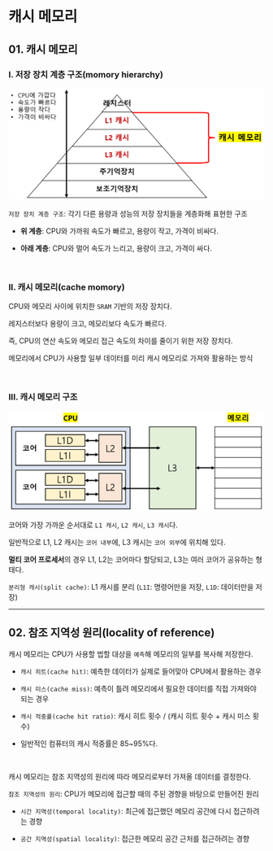 # 캐시 메모리

## 01. 캐시 메모리

### I. 저장 장치 계층 구조(momory hierarchy)

<img src="../img/computer-structure-0435.png" width="600px">

`저장 장치 계층 구조`: 각기 다른 용량과 성능의 저장 장치들을 계층화해 표현한 구조<br>

- **위 계층**: CPU와 가까워 속도가 빠르고, 용량이 작고, 가격이 비싸다.<br>

- **아래 계층**: CPU와 멀어 속도가 느리고, 용량이 크고, 가격이 싸다.<br>

<br>

### II. 캐시 메모리(cache momory)

CPU와 메모리 사이에 위치한 `SRAM` 기반의 저장 장치다.<br>

레지스터보다 용량이 크고, 메모리보다 속도가 빠르다.<br>

즉, CPU의 연산 속도와 메모리 접근 속도의 차이를 줄이기 위한 저장 장치다.<br>

메모리에서 CPU가 사용할 일부 데이터를 미리 캐시 메모리로 가져와 활용하는 방식<br>

<br>

### III. 캐시 메모리 구조

<img src="../img/computer-structure-0436.png" width="600px">

코어와 가장 가까운 순서대로 `L1 캐시`, `L2 캐시`, `L3 캐시`다.<br>

일반적으로 L1, L2 캐시는 `코어 내부`에, L3 캐시는 `코어 외부`에 위치해 있다.<br>

**멀티 코어 프로세서**의 경우 L1, L2는 코어마다 할당되고, L3는 여러 코어가 공유하는 형태다.<br>

`분리형 캐시(split cache)`: L1 캐시를 분리 (`L1I`: 명령어만을 저장, `L1D`: 데이터만을 저장)<br>

---

## 02. 참조 지역성 원리(locality of reference)

캐시 메모리는 CPU가 사용할 법할 대상을 `예측`해 메모리의 일부를 복사해 저장한다.<br>

- `캐시 히트(cache hit)`: 예측한 데이터가 실제로 들어맞아 CPU에서 활용하는 경우<br>

- `캐시 미스(cache miss)`: 예측이 틀려 메모리에서 필요한 데이터를 직접 가져와야 되는 경우<br>

- `캐시 적중률(cache hit ratio)`: 캐시 히트 횟수 / (캐시 히트 횟수 + 캐시 미스 횟수)<br>

- 일반적인 컴퓨터의 캐시 적중률은 85~95%다.<br>

<br>

캐시 메모리는 참조 지역성의 원리에 따라 메모리로부터 가져올 데이터를 결정한다.<br>

`참조 지역성의 원리`: CPU가 메모리에 접근할 때의 주된 경향을 바탕으로 만들어진 원리<br>

- `시간 지역성(temporal locality)`: 최근에 접근했던 메모리 공간에 다시 접근하려는 경향<br>

- `공간 지역성(spatial locality)`: 접근한 메모리 공간 근처를 접근하려는 경향<br>

